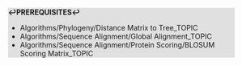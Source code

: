 <div style="margin:2em; background-color: #e0e0e0;">

<strong>↩PREREQUISITES↩</strong>

 * Algorithms/Phylogeny/Distance Matrix to Tree_TOPIC
 * Algorithms/Sequence Alignment/Global Alignment_TOPIC
 * Algorithms/Sequence Alignment/Protein Scoring/BLOSUM Scoring Matrix_TOPIC

</div>

